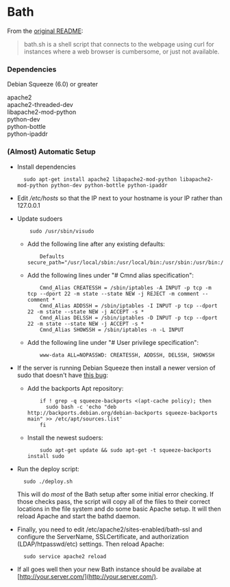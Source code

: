 Bath
==========
From the [original README](README-orig):
>bath.sh is a shell script that connects to the webpage using curl for instances where a web browser is cumbersome, or just not available.

### Dependencies
Debian Squeeze (6.0) or greater

apache2  
apache2-threaded-dev  
libapache2-mod-python  
python-dev  
python-bottle  
python-ipaddr  

### (Almost) Automatic Setup
* Install dependencies

        sudo apt-get install apache2 libapache2-mod-python libapache2-mod-python python-dev python-bottle python-ipaddr

* Edit */etc/hosts* so that the IP next to your hostname is your IP rather than 127.0.0.1
* Update sudoers

          sudo /usr/sbin/visudo

  * Add the following line after any existing defaults:

            Defaults secure_path="/usr/local/sbin:/usr/local/bin:/usr/sbin:/usr/bin:/sbin:/bin"

  * Add the following lines under "# Cmnd alias specification":

            Cmnd_Alias CREATESSH = /sbin/iptables -A INPUT -p tcp -m tcp --dport 22 -m state --state NEW -j REJECT -m comment --comment *
            Cmnd_Alias ADDSSH = /sbin/iptables -I INPUT -p tcp --dport 22 -m state --state NEW -j ACCEPT -s *
            Cmnd_Alias DELSSH = /sbin/iptables -D INPUT -p tcp --dport 22 -m state --state NEW -j ACCEPT -s *
            Cmnd_Alias SHOWSSH = /sbin/iptables -n -L INPUT

  * Add the following line under "# User privilege specification":

            www-data ALL=NOPASSWD: CREATESSH, ADDSSH, DELSSH, SHOWSSH

* If the server is running Debian Squeeze then install a newer version of sudo that doesn't have [this bug](http://comments.gmane.org/gmane.comp.tools.sudo.user/3838):
  * Add the backports Apt repository:

            if ! grep -q squeeze-backports <(apt-cache policy); then
              sudo bash -c 'echo "deb http://backports.debian.org/debian-backports squeeze-backports main" >> /etc/apt/sources.list'
            fi

  * Install the newest sudoers:

            sudo apt-get update && sudo apt-get -t squeeze-backports install sudo

* Run the deploy script:

        sudo ./deploy.sh

  This will do *most* of the Bath setup after some initial error checking. If those checks pass, the script will copy all of the files to their correct locations in the file system and do some basic Apache setup. It will then reload Apache and start the bathd daemon.
* Finally, you need to edit /etc/apache2/sites-enabled/bath-ssl and configure the ServerName, SSLCertificate, and authorization (LDAP/htpasswd/etc) settings. Then reload Apache:

        sudo service apache2 reload

* If all goes well then your new Bath instance should be availabe at [http://your.server.com/](http://your.server.com/).
